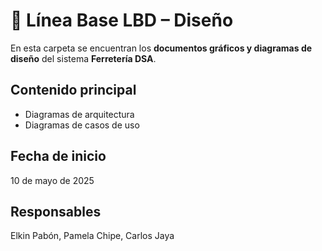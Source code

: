 # 📂 Línea Base LBD – Diseño

En esta carpeta se encuentran los **documentos gráficos y diagramas de diseño** del sistema **Ferretería DSA**.

## Contenido principal
- Diagramas de arquitectura
- Diagramas de casos de uso

## Fecha de inicio
10 de mayo de 2025

## Responsables
Elkin Pabón, Pamela Chipe, Carlos Jaya
